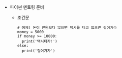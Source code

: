 * 파이썬 멘토링 준비


  * 조건문<br/>
    ```
    # 예제) 돈이 만원보다 많으면 택시를 타고 없으면 걸어가라
    money = 5000
    if money >= 10000:
      print('택시타자!')
    else:
      print('걸어가자')
    ```
